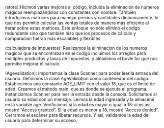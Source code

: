 (store):Hicimos varias mejoras al código, incluida la eliminación de números mágicos reemplazándolos con constantes con nombre. También introdujimos matrices para manejar precios y cantidades dinámicamente, lo que nos permitió calcular las ventas totales de manera más eficiente al iterar sobre estas matrices. Este enfoque no sólo eliminó el código redundante sino que también hizo que los procesos de cálculo y comparación fueran más escalables y flexibles.

(calculadora de impuestos): Realizamos la eliminacion de los numeros magicos que se encontraban en el codigo incluimos los arreglos para  múltiples productos y tasas de impuestos. y alñadimos el buvle for que nos permitio mejorar el calculo.

(Agevalidation): Importamos la clase Scanner para poder leer la entrada del usuario.
Definimos la clase AgeValidation como contenedor del código.
Establecimos una constante AGE_LIMIT con el valor 18, que es el límite de edad.
Creamos el método main, que es donde se ejecuta el programa.
Instanciamos Scanner para leer la entrada desde la consola.
Solicitamos al usuario su edad con un mensaje.
Leimos la edad ingresada y la almacené en la variable age.
Verificamos si la edad es mayor o igual a 18: si es así, mostré “Access granted”.
Si la edad es menor a 18, mostré “Access denied”.
Cerramos el escáner para liberar recursos.
Y así, validamos la edad del usuario para determinar su acceso.